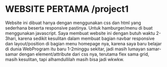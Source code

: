 # WEBSITE PERTAMA /project1
Website ini dibuat hanya dengan menggunakan css dan html yang sederhana beserta responsive pastinya.
Untuk hamburger/menu di buat menggunakan javascript.
Saya membuat website ini dengan butuh waktu 2-3hari, karena sedikit kesulitan dalam membuat bagian navbar responsive dan layout/position di bagian menu homepage nya, karena saya baru belajar di dunia WebProgram itu baru 1-2minggu sekitar, jadi masih lumayan samar-samar dengan element/attribute dari css nya, terutama flex sama grid, masih kesulitan, tapi alhamdullilah masih bisa jadi wkwkw.
